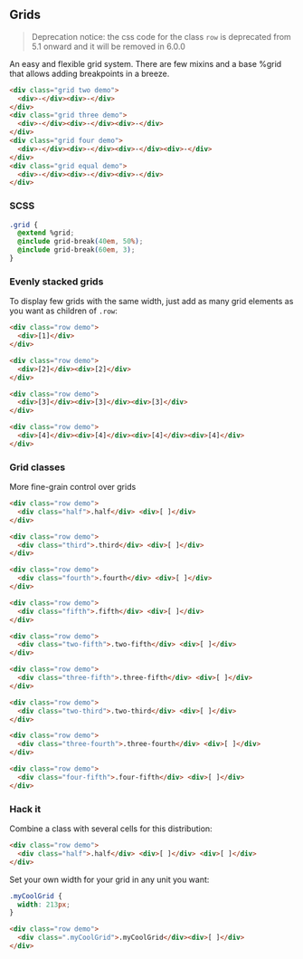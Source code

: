 ## Grids

> Deprecation notice: the css code for the class `row` is deprecated from 5.1 onward and it will be removed in 6.0.0

An easy and flexible grid system. There are few mixins and a base %grid that allows adding breakpoints in a breeze.

```html
<div class="grid two demo">
  <div>-</div><div>-</div>
</div>
<div class="grid three demo">
  <div>-</div><div>-</div><div>-</div>
</div>
<div class="grid four demo">
  <div>-</div><div>-</div><div>-</div><div>-</div>
</div>
<div class="grid equal demo">
  <div>-</div><div>-</div><div>-</div>
</div>
```

### SCSS

```css
.grid {
  @extend %grid;
  @include grid-break(40em, 50%);
  @include grid-break(60em, 3);
}
```


### Evenly stacked grids

To display few grids with the same width, just add as many grid elements as you want as children of `.row`:

```html
<div class="row demo">
  <div>[1]</div>
</div>

<div class="row demo">
  <div>[2]</div><div>[2]</div>
</div>

<div class="row demo">
  <div>[3]</div><div>[3]</div><div>[3]</div>
</div>

<div class="row demo">
  <div>[4]</div><div>[4]</div><div>[4]</div><div>[4]</div>
</div>
```



### Grid classes

More fine-grain control over grids

```html
<div class="row demo">
  <div class="half">.half</div> <div>[ ]</div>
</div>

<div class="row demo">
  <div class="third">.third</div> <div>[ ]</div>
</div>

<div class="row demo">
  <div class="fourth">.fourth</div> <div>[ ]</div>
</div>

<div class="row demo">
  <div class="fifth">.fifth</div> <div>[ ]</div>
</div>

<div class="row demo">
  <div class="two-fifth">.two-fifth</div> <div>[ ]</div>
</div>

<div class="row demo">
  <div class="three-fifth">.three-fifth</div> <div>[ ]</div>
</div>

<div class="row demo">
  <div class="two-third">.two-third</div> <div>[ ]</div>
</div>

<div class="row demo">
  <div class="three-fourth">.three-fourth</div> <div>[ ]</div>
</div>

<div class="row demo">
  <div class="four-fifth">.four-fifth</div> <div>[ ]</div>
</div>
```


### Hack it

Combine a class with several cells for this distribution:

```html
<div class="row demo">
  <div class="half">.half</div> <div>[ ]</div> <div>[ ]</div>
</div>
```


Set your own width for your grid in any unit you want:

```css
.myCoolGrid {
  width: 213px;
}
```

```html
<div class="row demo">
  <div class=".myCoolGrid">.myCoolGrid</div><div>[ ]</div>
</div>
```